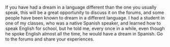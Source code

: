 If you have had a dream in a language different than the one you usually speak,
this will be a great opportunity to discuss it on the forums, and some people
have been known to dream in a different language. I had a student in one of my
classes, who was a native Spanish speaker, and learned how to speak English for
school, but he told me, every once in a while, even though he spoke English
almost all the time, he would have a dream in Spanish. Go to the forums and
share your experiences.
